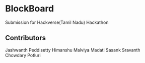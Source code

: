 # BlockBoard
Submission for Hackverse(Tamil Nadu) Hackathon



## Contributors
Jashwanth Peddisetty
Himanshu Malviya
Madati Sasank
Sravanth Chowdary Potluri
